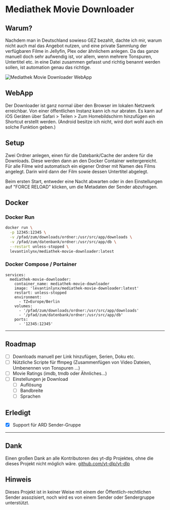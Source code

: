 # Mediathek Movie Downloader

## Warum?

Nachdem man in Deutschland sowieso GEZ bezahlt, dachte ich mir, warum nicht auch mal das Angebot nutzen, und eine private Sammlung der verfügbaren Filme in Jellyfin, Plex oder ähnlichem anlegen. Da das ganze manuell doch sehr aufwendig ist, vor allem, wenn mehrere Tonspuren, Untertitel etc. in eine Datei zusammen gefasst und richtig benannt werden sollen, ist automation genau das richtige.

![Mediathek Movie Downloader WebApp](https://i.imgur.com/oxSfpiK.png)

## WebApp

Der Downloader ist ganz normal über den Browser im lokalen Netzwerk erreichbar. Von einer öffentlichen Instanz kann ich nur abraten.
Es kann auf iOS Geräten über Safari > Teilen > Zum Homebildschirm hinzufügen ein Shortcut erstellt werden. (Android besitze ich nicht, wird dort wohl auch ein solche Funktion geben.)

## Setup

Zwei Ordner anlegen, einen für die Datebank/Cache der andere für die Downloads. Diese werden dann an den Docker Container weitergereicht.
Für alle Filme wird automatisch ein eigener Ordner mit Namen des Films angelegt. Darin wird dann der Film sowie dessen Untertitel abgelegt.

Beim ersten Start, entweder eine Nacht abwarten oder in den Einstellungen auf "FORCE RELOAD" klicken, um die Metadaten der Sender abzufragen.

## Docker

### Docker Run

```bash
docker run \
  -p 12345:12345 \
  -v /pfad/zum/downloads/ordner:/usr/src/app/downloads \
  -v /pfad/zum/datenbank/ordner:/usr/src/app/db \
  --restart unless-stopped \
  levantinlynx/mediathek-movie-downloader:latest
```

### Docker Compose / Portainer

```docker
services:
  mediathek-movie-downloader:
    container_name: mediathek-movie-downloader
    image: 'levantinlynx/mediathek-movie-downloader:latest'
    restart: unless-stopped
    environment:
      - TZ=Europe/Berlin
    volumes:
      - '/pfad/zum/downloads/ordner:/usr/src/app/downloads'
      - '/pfad/zum/datenbank/ordner:/usr/src/app/db'
    ports:
      - '12345:12345'
```

---

## Roadmap

- [ ] Downloads manuell per Link hinzufügen, Serien, Doku etc.
- [ ] Nützliche Scripte für ffmpeg (Zusammenfügen von Video Dateien, Umbenennen von Tonspuren …)
- [ ] Movie Ratings (imdb, tmdb oder Ähnliches…)
- [ ] Einstellungen je Download
  - [ ] Auflösung
  - [ ] Bandbreite
  - [ ] Sprachen

## Erledigt

- [x] Support für ARD Sender-Gruppe

---

## Dank

Einen großen Dank an alle Kontributoren des yt-dlp Projektes, ohne die dieses Projekt nicht möglich wäre. [github.com/yt-dlp/yt-dlp](https://github.com/yt-dlp/yt-dlp)

## Hinweis

Dieses Projekt ist in keiner Weise mit einem der Öffentlich-rechtlichen Sender assozisiert, noch wird es von einem Sender oder Sendergruppe unterstützt.